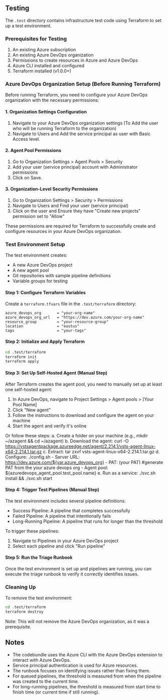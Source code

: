 ## Testing

The `.test` directory contains infrastructure test code using Terraform to set up a test environment.

### Prerequisites for Testing

1. An existing Azure subscription
2. An existing Azure DevOps organization
3. Permissions to create resources in Azure and Azure DevOps
4. Azure CLI installed and configured
5. Terraform installed (v1.0.0+)

### Azure DevOps Organization Setup (Before Running Terraform)

Before running Terraform, you need to configure your Azure DevOps organization with the necessary permissions:

#### 1. Organization Settings Configuration

1. Navigate to your Azure DevOps organization settings (To Add the user who will be running Terraform to the organization)
2. Navigate to Users and Add the service principal as user  with Basic Access  level.

#### 2. Agent Pool Permissions

1. Go to Organization Settings > Agent Pools > Security
2. Add your user (service principal) account with Administrator permissions
3. Click on Save.

#### 3. Organization-Level Security Permissions

1. Go to Organization Settings > Security > Permissions
2. Navigate to Users and Find your user (service principal)
3. Click on the user and Ensure they have "Create new projects" permission set to "Allow"

These permissions are required for Terraform to successfully create and configure resources in your Azure DevOps organization.

### Test Environment Setup

The test environment creates:
- A new Azure DevOps project
- A new agent pool
- Git repositories with sample pipeline definitions
- Variable groups for testing

#### Step 1: Configure Terraform Variables

Create a `terraform.tfvars` file in the `.test/terraform` directory:

```hcl
azure_devops_org       = "your-org-name"
azure_devops_org_url   = "https://dev.azure.com/your-org-name"
resource_group         = "your-resource-group"
location               = "eastus"
tags                   = "your-tags"
```

#### Step 2: Initialize and Apply Terraform

```bash
cd .test/terraform
terraform init
terraform apply
```

#### Step 3: Set Up Self-Hosted Agent (Manual Step)

After Terraform creates the agent pool, you need to manually set up at least one self-hosted agent:

1. In Azure DevOps, navigate to Project Settings > Agent pools > [Your Pool Name]
2. Click "New agent"
3. Follow the instructions to download and configure the agent on your machine
4. Start the agent and verify it's online

Or follow these steps:
    a. Create a folder on your machine (e.g., mkdir ~/azagent && cd ~/azagent)
    b. Download the agent: curl -O https://vstsagentpackage.azureedge.net/agent/2.214.1/vsts-agent-linux-x64-2.214.1.tar.gz
    c. Extract: tar zxvf vsts-agent-linux-x64-2.214.1.tar.gz
    d. Configure: ./config.sh
        - Server URL: https://dev.azure.com/${var.azure_devops_org}
        - PAT: (your PAT) #generate PAT from the your azure devops org
        - Agent pool: ${azuredevops_agent_pool.test_pool.name}
    e. Run as a service: ./svc.sh install && ./svc.sh start

#### Step 4: Trigger Test Pipelines (Manual Step)

The test environment includes several pipeline definitions:
- Success Pipeline: A pipeline that completes successfully
- Failed Pipeline: A pipeline that intentionally fails
- Long-Running Pipeline: A pipeline that runs for longer than the threshold

To trigger these pipelines:
1. Navigate to Pipelines in your Azure DevOps project
2. Select each pipeline and click "Run pipeline"

#### Step 5: Run the Triage Runbook

Once the test environment is set up and pipelines are running, you can execute the triage runbook to verify it correctly identifies issues.

### Cleaning Up

To remove the test environment:

```bash
cd .test/terraform
terraform destroy
```

Note: This will not remove the Azure DevOps organization, as it was a prerequisite.

## Notes

- The codebundle uses the Azure CLI with the Azure DevOps extension to interact with Azure DevOps.
- Service principal authentication is used for Azure resources.
- The runbook focuses on identifying issues rather than fixing them.
- For queued pipelines, the threshold is measured from when the pipeline was created to the current time.
- For long-running pipelines, the threshold is measured from start time to finish time (or current time if still running).
